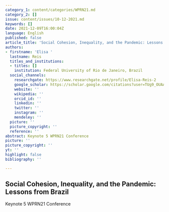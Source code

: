 ```yaml
---
category_1: content/categories/WPRN21.md
category_2: []
issue: content/issues/10-12-2021.md
keywords: []
date: 2021-12-09T16:00:04Z
language: English
published: false
article_title: 'Social Cohesion, Inequality, and the Pandemic: Lessons from Brazil'
authors:
- firstname: 'Elisa '
  lastname: Reis
  titles_and_institutions:
  - titles: []
    institution: Federal University of Rio de Janeiro, Brazil
  social_channels:
    researchgate: https://www.researchgate.net/profile/Elisa-Reis-2
    google_scholar: https://scholar.google.com/citations?user=TUg9_OUAAAAJ&hl=en
    website: ''
    wikipedia: ''
    orcid_id: ''
    linkedin: ''
    twitter: ''
    instagram: ''
    mendeley: ''
  picture: ''
  picture_copyright: ''
  reference: ''
abstract: Keynote 5 WPRN21 Conference
picture: ''
picture_copyright: ''
yt: ''
highlight: false
bibliography: ''

---
```

## Social Cohesion, Inequality, and the Pandemic: Lessons from Brazil

Keynote 5 WPRN21 Conference

<Youtube yt="XXXXX" caption ="Keynote 5"></Youtube>